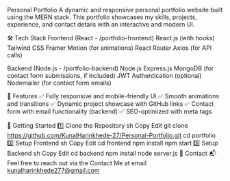 Personal Portfolio
A dynamic and responsive personal portfolio website built using the MERN stack. This portfolio showcases my skills, projects, experience, and contact details with an interactive and modern UI.

🛠 Tech Stack
Frontend (React - /portfolio-frontend)
React.js (with hooks)
Tailwind CSS
Framer Motion (for animations)
React Router
Axios (for API calls)

Backend (Node.js - /portfolio-backend)
Node.js
Express.js
MongoDB (for contact form submissions, if included)
JWT Authentication (optional)
Nodemailer (for contact form emails)

📌 Features
✅ Fully responsive and mobile-friendly UI
✅ Smooth animations and transitions
✅ Dynamic project showcase with GitHub links
✅ Contact form with email functionality (backend)
✅ SEO-optimized with meta tags

🚀 Getting Started
1️⃣ Clone the Repository
sh
Copy
Edit
git clone https://github.com/KunalHarinkhede-27/Personal-Portfolio.git
cd portfolio
2️⃣ Setup Frontend
sh
Copy
Edit
cd frontend
npm install
npm start
3️⃣ Setup Backend
sh
Copy
Edit
cd backend
npm install
node server.js
📧 Contact
📬 Feel free to reach out via the Contact Me at email kunalharinkhede277@gmail.com

